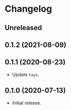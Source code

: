 # Changelog

## Unreleased

## 0.1.2 (2021-08-09)

## 0.1.1 (2020-08-23)

*   Update `toys`.

## 0.1.0 (2020-07-13)

*   Initial release.
